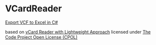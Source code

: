 # VCardReader

[Export VCF to Excel in C#](https://devio.wordpress.com/2010/08/23/export-vcf-to-excel-in-c/)

based on [vCard Reader with Lightweight Approach](https://www.codeproject.com/Articles/17393/vCard-Reader-with-Lightweight-Approach)
licensed under [The Code Project Open License (CPOL)](http://www.codeproject.com/info/cpol10.aspx)
